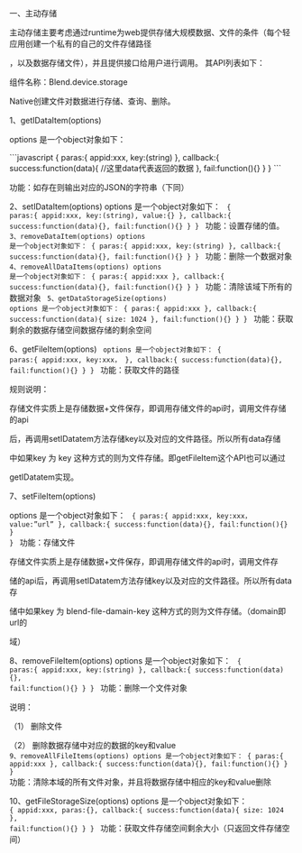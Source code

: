 一、主动存储

主动存储主要考虑通过runtime为web提供存储大规模数据、文件的条件（每个轻应用创建一个私有的自己的文件存储路径

，以及数据存储文件），并且提供接口给用户进行调用。 其API列表如下：

组件名称：Blend.device.storage 

Native创建文件对数据进行存储、查询、删除。

1、getIDataItem(options)

options 是一个object对象如下：
<p>
```javascript
{
	paras:{
		appid:xxx,
		key:(string)
	},
	callback:{
		success:function(data){
			//这里data代表返回的数据
	},
	fail:function(){}
	}
}
```
</p>
功能：如存在则输出对应的JSON的字符串（下同）

2、setIDataItem(options)
options 是一个object对象如下：
<code>
{
paras:{
  appid:xxx,
	key:(string),
    value:{}
},
callback:{
  success:function(data){},
fail:function(){}
}
}
</code>
功能：设置存储的值。
<code>
3、removeDataItem(options)
options 是一个object对象如下：
{
paras:{
	appid:xxx,
	key:(string)
},
callback:{
  success:function(data){},
fail:function(){}
}
}
</code>
功能：删除一个数据对象
<code>
4、removeAllDataItems(options)
options 是一个object对象如下：
{
paras:{
	appid:xxx
},
callback:{
  success:function(data){},
fail:function(){}
}
}
</code>
功能：清除该域下所有的数据对象
<code>
5、getDataStorageSize(options)
options 是一个object对象如下：
{
paras:{
	appid:xxx
},
callback:{
  success:function(data){
    size: 1024 
},
fail:function(){}
}
}
</code>
功能：获取剩余的数据存储空间数据存储的剩余空间

6、getFileItem(options)
<code>
options 是一个object对象如下：
{
paras:{
	 appid:xxx,
   key:xxx，
 },
callback:{
    success:function(data){},
fail:function(){}
}
}
</code>
功能：获取文件的路径

规则说明：

存储文件实质上是存储数据+文件保存，即调用存储文件的api时，调用文件存储的api

后，再调用setIDatatem方法存储key以及对应的文件路径。所以所有data存储

中如果key 为 key  这种方式的则为文件存储。即getFileItem这个API也可以通过

getIDatatem实现。


7、setFileItem(options)

options 是一个object对象如下：
<code>
{
paras:{
   appid:xxx,
   key:xxx，
   value:”url”
},
callback:{
    success:function(data){},
fail:function(){}
}
}
</code>
功能：存储文件

存储文件实质上是存储数据+文件保存，即调用存储文件的api时，调用文件存

储的api后，再调用setIDatatem方法存储key以及对应的文件路径。所以所有data存

储中如果key 为  blend-file-damain-key  这种方式的则为文件存储。（domain即url的

域）

8、removeFileItem(options)
options 是一个object对象如下：
<code>
{
paras:{
	appid:xxx,
	key:(string)
},
callback:{
  success:function(data){},
fail:function(){}
}
}
</code>
功能：删除一个文件对象

说明：

（1）	删除文件

（2）	删除数据存储中对应的数据的key和value
<code>
9、removeAllFileItems(options)
options 是一个object对象如下：
{
paras:{
  appid:xxx
},
callback:{
  success:function(data){},
fail:function(){}
}
}
</code>
功能：清除本域的所有文件对象，并且将数据存储中相应的key和value删除

10、getFileStorageSize(options)
options 是一个object对象如下：
<code>
{
	appid:xxx,
paras:{},
callback:{
  success:function(data){
    size: 1024 
},
fail:function(){}
}
}
</code>
功能：获取文件存储空间剩余大小（只返回文件存储空间）
